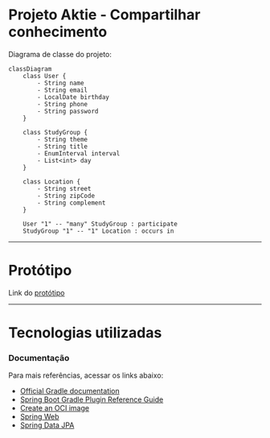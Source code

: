 # Projeto Aktie - Compartilhar conhecimento

Diagrama de classe do projeto:

```mermaid
classDiagram
    class User {
        - String name
        - String email
        - LocalDate birthday
        - String phone
        - String password
    }

    class StudyGroup {
        - String theme
        - String title
        - EnumInterval interval
        - List<int> day
    }

    class Location {
        - String street
        - String zipCode
        - String complement
    }

    User "1" -- "many" StudyGroup : participate
    StudyGroup "1" -- "1" Location : occurs in
```

---

# Protótipo

Link do [protótipo](https://marvelapp.com/prototype/h435694)

---

# Tecnologias utilizadas

### Documentação

Para mais referências, acessar os links abaixo:

* [Official Gradle documentation](https://docs.gradle.org)
* [Spring Boot Gradle Plugin Reference Guide](https://docs.spring.io/spring-boot/3.4.4/gradle-plugin)
* [Create an OCI image](https://docs.spring.io/spring-boot/3.4.4/gradle-plugin/packaging-oci-image.html)
* [Spring Web](https://docs.spring.io/spring-boot/3.4.4/reference/web/servlet.html)
* [Spring Data JPA](https://docs.spring.io/spring-boot/3.4.4/reference/data/sql.html#data.sql.jpa-and-spring-data)